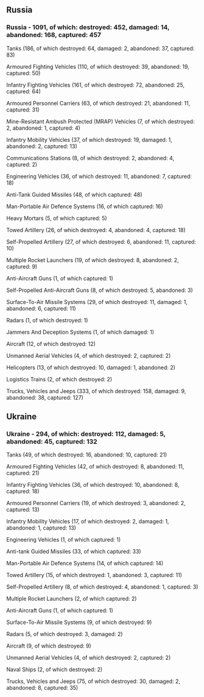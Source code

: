 
 
 ## Russia
 
 ### Russia - 1091, of which: destroyed: 452, damaged: 14, abandoned: 168, captured: 457

 

 

 Tanks (186, of which destroyed: 64, damaged: 2, abandoned: 37, captured: 83)

 Armoured Fighting Vehicles (110, of which destroyed: 39, abandoned: 19, captured: 50)

 Infantry Fighting Vehicles (161, of which destroyed: 72, abandoned: 25, captured: 64)

 Armoured Personnel Carriers (63, of which destroyed: 21, abandoned: 11, captured: 31)

 Mine-Resistant Ambush Protected (MRAP) Vehicles (7, of which destroyed: 2, abandoned: 1, captured: 4)

 Infantry Mobility Vehicles (37, of which destroyed: 19, damaged: 1, abandoned: 2, captured: 13)

 Communications Stations (8, of which destroyed: 2, abandoned: 4, captured: 2)

 Engineering Vehicles (36, of which destroyed: 11, abandoned: 7, captured: 18)

 Anti-Tank Guided Missiles (48, of which captured: 48)

 Man-Portable Air Defence Systems (16, of which captured: 16)

 Heavy Mortars (5, of which captured: 5)

 Towed Artillery (26, of which destroyed: 4, abandoned: 4, captured: 18)

 Self-Propelled Artillery (27, of which destroyed: 6, abandoned: 11, captured: 10)

 Multiple Rocket Launchers (19, of which destroyed: 8, abandoned: 2, captured: 9)

 Anti-Aircraft Guns (1, of which captured: 1)

 Self-Propelled Anti-Aircraft Guns (8, of which destroyed: 5, abandoned: 3)

 Surface-To-Air Missile Systems (29, of which destroyed: 11, damaged: 1, abandoned: 6, captured: 11)

 Radars (1, of which destroyed: 1)

 Jammers And Deception Systems (1, of which damaged: 1)

 Aircraft (12, of which destroyed: 12)

 Unmanned Aerial Vehicles (4, of which destroyed: 2, captured: 2)

 Helicopters (13, of which destroyed: 10, damaged: 1, abandoned: 2)

 Logistics Trains (2, of which destroyed: 2)

 Trucks, Vehicles and Jeeps (333, of which destroyed: 158, damaged: 9, abandoned: 38, captured: 127)

 
 
 ## Ukraine
 
 ### Ukraine - 294, of which: destroyed: 112, damaged: 5, abandoned: 45, captured: 132

 

 

 Tanks (49, of which destroyed: 16, abandoned: 10, captured: 21)

 Armoured Fighting Vehicles (42, of which destroyed: 8, abandoned: 11, captured: 21)

 Infantry Fighting Vehicles (36, of which destroyed: 10, abandoned: 8, captured: 18)

 Armoured Personnel Carriers (19, of which destroyed: 3, abandoned: 2, captured: 13)

 Infantry Mobility Vehicles (17, of which destroyed: 2, damaged: 1, abandoned: 1, captured: 13)

 Engineering Vehicles (1, of which captured: 1)

 Anti-tank Guided Missiles (33, of which captured: 33)

 Man-Portable Air Defence Systems (14, of which captured: 14)

 Towed Artillery (15, of which destroyed: 1, abandoned: 3, captured: 11)

 Self-Propelled Artillery (8, of which destroyed: 4, abandoned: 1, captured: 3)

 Multiple Rocket Launchers (2, of which captured: 2)

 Anti-Aircraft Guns (1, of which captured: 1)

 Surface-To-Air Missile Systems (9, of which destroyed: 9)

 

 

 Radars (5, of which destroyed: 3, damaged: 2)

 Aircraft (9, of which destroyed: 9)

 Unmanned Aerial Vehicles (4, of which destroyed: 2, captured: 2)

 Naval Ships (2, of which destroyed: 2)

 Trucks, Vehicles and Jeeps (75, of which destroyed: 30, damaged: 2, abandoned: 8, captured: 35)


